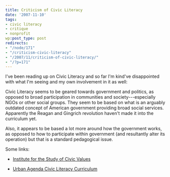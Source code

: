 ```yaml
---
title: Criticism of Civic Literacy
date: '2007-11-10'
tags:
- civic literacy
- critique
- nonprofit
wp:post_type: post
redirects:
- "/node/171"
- "/criticism-civic-literacy"
- "/2007/11/criticism-of-civic-literacy/"
- "/?p=171"
---
```


I've been reading up on Civic Literacy and so far I'm kind've disappointed with what I'm seeing and my own involvement in it as well:

Civic Literacy seems to be geared towards government and politics, as opposed to broad participation in communities and society---especially NGOs or other social groups. They seem to be based on what is an arguably outdated concept of American government providing broad social services. Apparently the Reagan and Gingrich revolution haven't made it into the curriculum yet.

Also, it appears to be based a lot more around how the government works, as opposed to how to participate within government (and resultantly alter its operation) but that is a standard pedagogical issue.

Some links:

- [Institute for the Study of Civic Values](http://www.libertynet.org/edcivic/civiclit.htm)

- [Urban Agenda Civic Literacy Curriculum](http://www.urbanagenda.wayne.edu/)
